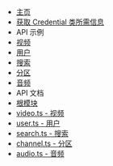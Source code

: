 + [主页](/README.md)
+ [获取 Credential 类所需信息](/ts/get-credential.md)
+ API 示例
+ [视频](/ts/examples/video.md)
+ [用户](/ts/examples/user.md)
+ [搜索](/ts/examples/search.md)
+ [分区](/ts/examples/channel.md)
+ [音频](/ts/examples/audio.md)
+ API 文档
+ [根模块](/ts/modules/bilibili-api.md)
+ [video.ts - 视频](/ts/modules/video.md)
+ [user.ts - 用户](/ts/modules/user.md)
+ [search.ts - 搜索](/ts/modules/search.md)
+ [channel.ts - 分区](/ts/modules/channel.md)
+ [audio.ts - 音频](/ts/modules/audio.md)